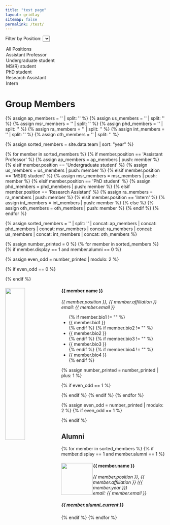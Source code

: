 ```yaml
---
title: "test page"
layout: gridlay
sitemap: false
permalink: /test/
---
```


<!-- Add a dropdown menu for filtering -->
<label for="positionFilter">Filter by Position:</label>
<select id="positionFilter">
  <option value="all">All Positions</option>
  <option value="Assistant Professor">Assistant Professor</option>
  <option value="Undergraduate student">Undergraduate student</option>
  <option value="MS(R) student">MS(R) student</option>
  <option value="PhD student">PhD student</option>
  <option value="Research Assistant">Research Assistant</option>
  <option value="Intern">Intern</option>
</select>

# Group Members  

{% assign ap_members = '' | split: '' %}
{% assign us_members = '' | split: '' %}
{% assign msr_members = '' | split: '' %}
{% assign phd_members = '' | split: '' %}
{% assign ra_members = '' | split: '' %}
{% assign int_members = '' | split: '' %}
{% assign oth_members = '' | split: '' %}

{% assign sorted_members = site.data.team | sort: "year" %}

{% for member in sorted_members %}
{% if member.position == 'Assistant Professor' %}
{% assign ap_members = ap_members | push: member %}
{% elsif member.position == 'Undergraduate student' %}
{% assign us_members = us_members | push: member %}
{% elsif member.position == 'MS(R) student' %}
{% assign msr_members = msr_members | push: member %}
{% elsif member.position == 'PhD student' %}
{% assign phd_members = phd_members | push: member %}
{% elsif member.position == 'Research Assistant' %}
{% assign ra_members = ra_members | push: member %}
{% elsif member.position == 'Intern' %}
{% assign int_members = int_members | push: member %}
{% else %}
{% assign oth_members = oth_members | push: member %}
{% endif %}
{% endfor %}

{% assign sorted_members = '' | split: '' | concat: ap_members | concat: phd_members | concat: msr_members | concat: ra_members | concat: us_members | concat: int_members | concat: oth_members %}


{% assign number_printed = 0 %}
{% for member in sorted_members %}
{% if member.display == 1 and member.alumni == 0 %}

{% assign even_odd = number_printed | modulo: 2 %}

{% if even_odd == 0 %}
<div class="row">
{% endif %}

<div class="col-sm-6 clearfix member" data-position="{{ member.position }}" data-alumni="{{ member.alumni }}">
  <img src="{{ member.image }}" class="img-responsive" width="35%" style="float: left" />
  <h4>{{ member.name }}</h4>
  <i>{{ member.position }}, {{ member.affiliation }} <br>email: {{ member.email }}</i>
  <ul style="overflow: hidden">
    {% if member.bio1 != "" %}
      <li> {{ member.bio1 }} </li>
    {% endif %}
    {% if member.bio2 != "" %}
      <li> {{ member.bio2 }} </li>
    {% endif %}
    {% if member.bio3 != "" %}
      <li> {{ member.bio3 }} </li>
    {% endif %}
    {% if member.bio4 != "" %}
      <li> {{ member.bio4 }} </li>
    {% endif %}
  </ul>
</div>

{% assign number_printed = number_printed | plus: 1 %}

{% if even_odd == 1 %}
</div>
{% endif %}
{% endif %}
{% endfor %}

{% assign even_odd = number_printed | modulo: 2 %}
{% if even_odd == 1 %}
</div>
{% endif %}

## Alumni

{% for member in sorted_members %}
{% if member.display == 1 and member.alumni == 1 %}

<div class="col-sm-12 clearfix member" data-position="{{ member.position }}" data-alumni="{{ member.alumni }}">
  <img src="{{ member.image }}" class="img-thumbnail" width="100px" style="float: left" />
  <h4>{{ member.name }}</h4>
  <i>{{ member.position }}, {{ member.affiliation }} ({{ member.year }}) <br>email: {{ member.email }}</i>
  <h5>{{ member.alumni_current }}</h5>
</div>

{% endif %}
{% endfor %}

<script src="filter.js"></script>
